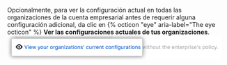 Opcionalmente, para ver la configuración actual en todas las organizaciones de la cuenta empresarial antes de requerir alguna configuración adicional, da clic en {% octicon "eye" aria-label="The eye octicon" %} **Ver las configuraciones actuales de tus organizaciones**. ![Enlace para visualizar la configuración política actual para todas las organizaciones en el negocio](/assets/images/help/business-accounts/view-current-policy-implementation-link.png)
